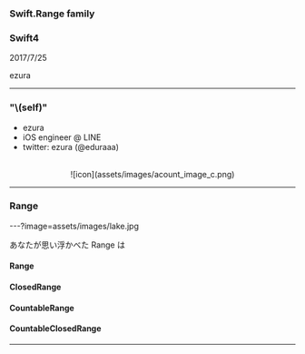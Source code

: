 ### Swift.Range family
### Swift4
2017/7/25  

ezura

---

### "\\(self)"
* ezura
* iOS engineer @ LINE
* twitter: ezura (@eduraaa)
</br>
<div style="text-align: center">
![icon](assets/images/acount_image_c.png)
</div>

---

### Range

---?image=assets/images/lake.jpg

あなたが思い浮かべた Range は
#### Range <!-- .element: class="fragment" -->
#### ClosedRange <!-- .element: class="fragment" -->
#### CountableRange <!-- .element: class="fragment" -->
#### CountableClosedRange <!-- .element: class="fragment" -->

---


